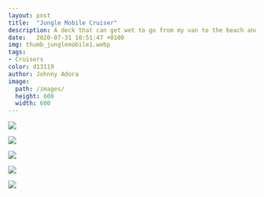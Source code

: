 ```yaml
---
layout: post
title:  "Jungle Mobile Cruiser"
description: A deck that can get wet to go from my van to the beach and back again
date:   2020-07-31 10:51:47 +0100
img: thumb_junglemobile1.webp
tags: 
- Cruisers
color: d13119
author: Johnny Adora
image:
  path: /images/
  height: 600
  width: 600
---
```


![]({{site.baseurl}}/images/junglemobile1.webp)

![]({{site.baseurl}}/images/junglemobile2.webp)

![]({{site.baseurl}}/images/junglemobile3.webp)

![]({{site.baseurl}}/images/junglemobile4.webp)

![]({{site.baseurl}}/images/junglemobile5.webp)
